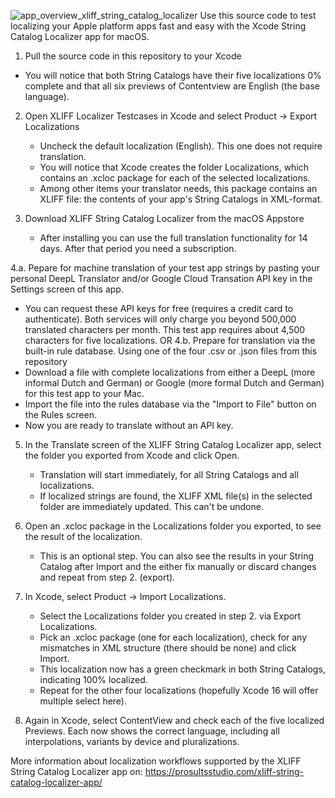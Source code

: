 ![app_overview_xliff_string_catalog_localizer](https://github.com/prosultsstudio/XLIFF-Localizer-Testcases/assets/16436079/cb2ea7e3-01bb-44b6-9ee4-72346c0fca65)
Use this source code to test localizing your Apple platform apps fast and easy with the Xcode String Catalog Localizer app for macOS.

1. Pull the source code in this repository to your Xcode
  - You will notice that both String Catalogs have their five localizations 0% complete and that all six previews of Contentview are English (the base language).

2. Open XLIFF Localizer Testcases in Xcode and select Product -> Export Localizations
   - Uncheck the default localization (English). This one does not require translation.
   - You will notice that Xcode creates the folder <app name> Localizations, which contains an .xcloc package for each of the selected localizations.
   - Among other items your translator needs, this package contains an XLIFF file: the contents of your app's String Catalogs in XML-format.
  
3. Download XLIFF String Catalog Localizer from the macOS Appstore
   - After installing you can use the full translation functionality for 14 days. After that period you need a subscription.

4.a. Pepare for machine translation of your test app strings by pasting your personal DeepL Translator and/or Google Cloud Transation API key in the Settings screen of this app.
   - You can request these API keys for free (requires a credit card to authenticate). Both services will only charge you beyond 500,000 translated characters per month. This test app requires about 4,500 characters for five localizations.
OR
4.b. Prepare for translation via the built-in rule database. Using one of the four .csv or .json files from this repository
   - Download a file with complete localizations from either a DeepL (more informal Dutch and German) or Google (more formal Dutch and German) for this test app to your Mac.
   - Import the file into the rules database via the "Import to File" button on the Rules screen.
   - Now you are ready to translate without an API key.
  
5. In the Translate screen of the XLIFF String Catalog Localizer app, select the folder you exported from Xcode and click Open.
   - Translation will start immediately, for all String Catalogs and all localizations.
   - If localized strings are found, the XLIFF XML file(s) in the selected folder are immediately updated. This can't be undone.

6. Open an .xcloc package in the Localizations folder you exported, to see the result of the localization.
   - This is an optional step. You can also see the results in your String Catalog after Import and the either fix manually or discard changes and repeat from step 2. (export).

7. In Xcode, select Product -> Import Localizations.
   - Select the Localizations folder you created in step 2. via Export Localizations.
   - Pick an .xcloc package (one for each localization), check for any mismatches in XML structure (there should be none) and click Import.
   - This localization now has a green checkmark in both String Catalogs, indicating 100% localized.
   - Repeat for the other four localizations (hopefully Xcode 16 will offer multiple select here).
  
8. Again in Xcode, select ContentView and check each of the five localized Previews. Each now shows the correct language, including all interpolations, variants by device and pluralizations.

More information about localization workflows supported by the XLIFF String Catalog Localizer app on: https://prosultsstudio.com/xliff-string-catalog-localizer-app/

